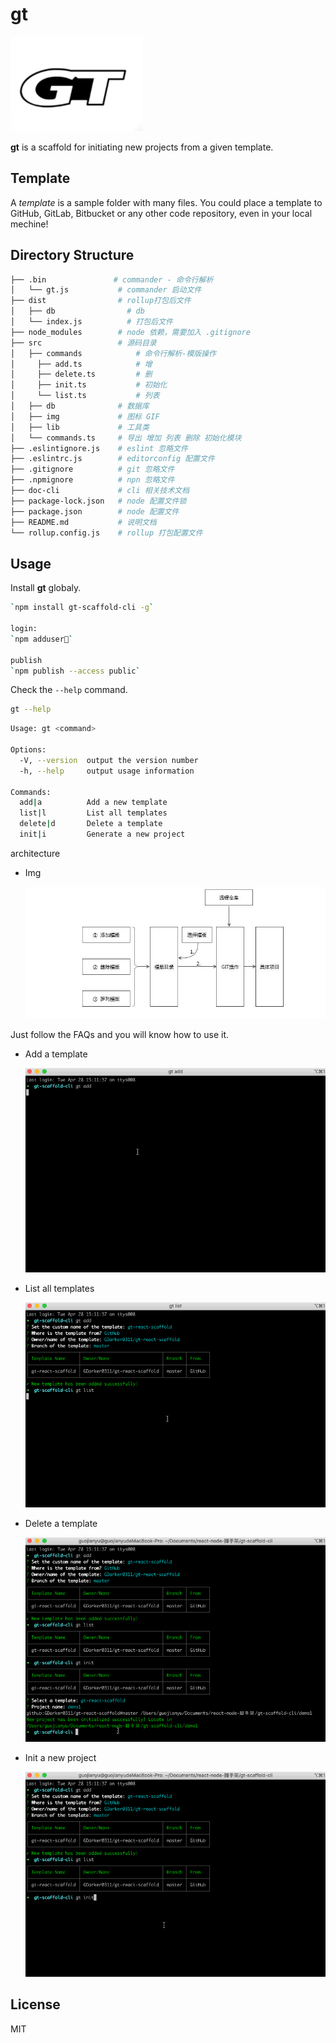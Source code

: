# gt

![](./src/img/logo.png)

**gt** is a scaffold for initiating new projects from a given template.

## Template
A *template* is a sample folder with many files. You could place a template to GitHub, GitLab, Bitbucket or any other code repository, even in your local mechine!
## Directory Structure
```bash
├── .bin               # commander - 命令行解析
│   └── gt.js           # commander 启动文件
├── dist                # rollup打包后文件
│   ├── db                # db
│   └── index.js          # 打包后文件
├── node_modules        # node 依赖，需要加入 .gitignore
├── src                 # 源码目录
│   ├── commands            # 命令行解析-模版操作
│     ├── add.ts            # 增
│     ├── delete.ts         # 删
│     ├── init.ts           # 初始化
│     └── list.ts           # 列表
│   ├── db              # 数据库
│   ├── img             # 图标 GIF
│   ├── lib             # 工具类
│   └── commands.ts     # 导出 增加 列表 删除 初始化模块
├── .eslintignore.js    # eslint 忽略文件
├── .eslintrc.js        # editorconfig 配置文件
├── .gitignore          # git 忽略文件
├── .npmignore          # npn 忽略文件
├── doc-cli             # cli 相关技术文档
├── package-lock.json   # node 配置文件锁
├── package.json        # node 配置文件
├── README.md           # 说明文档
└── rollup.config.js    # rollup 打包配置文件

```
## Usage
Install **gt** globaly.
```bash
`npm install gt-scaffold-cli -g`

login:
`npm adduser`

publish
`npm publish --access public`
```

Check the `--help` command.
```bash
gt --help
```

```bash
Usage: gt <command>

Options:
  -V, --version  output the version number
  -h, --help     output usage information

Commands:
  add|a          Add a new template
  list|l         List all templates
  delete|d       Delete a template
  init|i         Generate a new project
```
architecture 
- Img
  
  ![](./src/img/architecture.png)

Just follow the FAQs and you will know how to use it.

- Add a template
  
  ![](./src/img/add.gif)

- List all templates
  
  ![](./src/img/list.gif)

- Delete a template
  
  ![](./src/img/del.gif)

- Init a new project
  
  ![](./src/img/init.gif)

## License
MIT

